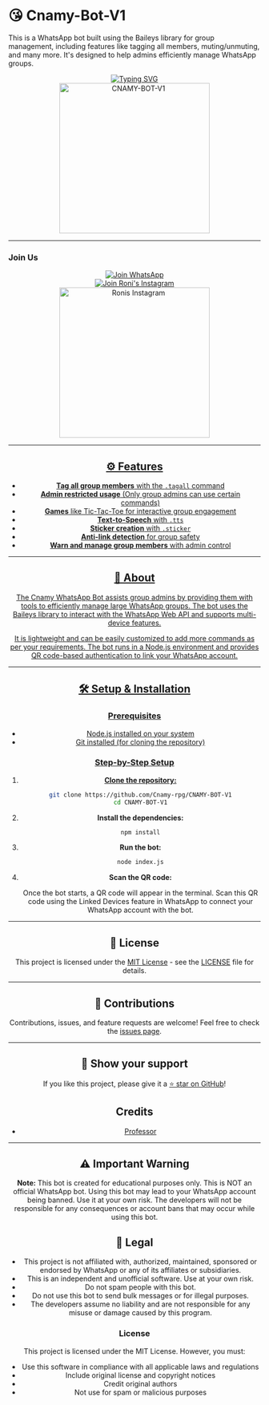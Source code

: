 # 😘 Cnamy-Bot-V1

This is a WhatsApp bot built using the Baileys library for group management, including features like tagging all members, muting/unmuting, and many more. It's designed to help admins efficiently manage WhatsApp groups.

<div align="center"> 
  <a href="https://git.io/typing-svg"> 
    <img src="https://readme-typing-svg.demolab.com?font=Ribeye&size=50&pause=1000&color=33ff00&center=true&width=910&height=100&lines=Cnamy-Bot-V1;Multi+Device+Whatsapp+Bot;Coded+By+Professor+Cnamy" alt="Typing SVG" />
  </a> 
</div> 

<div align="center"> 
  <a href="https://github.com/Cnamy-rpg/CNAMY-BOT-V1"> 
    <img src="https://github.com/Cnamy-rpg/CNAMY-BOT-V1/blob/main/assets/file_0000000028cc624697f14bb843a1d7c6.png?raw=true" alt="CNAMY-BOT-V1" height="300"> 
  </a> 
</div>

---

### Join Us

<div align="center">
  <a href="https://chat.whatsapp.com/IiabHPeEmpI5o6vHWfCEJe">
    <img src="https://img.shields.io/badge/Join%20WhatsApp-25D366?style=for-the-badge&logo=whatsapp&logoColor=white" alt="Join WhatsApp"/>
  </a>
</div>
<div align="center">
  <a href="https://www.instagram.com/roni_rxo?igsh=MThvaTZjOTlnNHhtaw==">
    <img src="https://instagram-brand.com/wp-content/uploads/2016/11/Instagram_AppIcon_Aug2017.png" alt="Join Roni's Instagram"/>
  </a>
</div>
<div align="center"> 
  <a href="https://www.instagram.com/roni_rxo?igsh=MThvaTZjOTlnNHhtaw=="> 
    <img
src=https://github.com/Cnamy-rpg/CNAMY-BOT-V1/blob/main/assets/file_0000000028cc624697f14bb843a1d7c6.png?raw=true" alt="Ronis Instagram" height="300"> 

---

## ⚙️ Features

- **Tag all group members** with the `.tagall` command
- **Admin restricted usage** (Only group admins can use certain commands)
- **Games** like Tic-Tac-Toe for interactive group engagement
- **Text-to-Speech** with `.tts`
- **Sticker creation** with `.sticker`
- **Anti-link detection** for group safety
- **Warn and manage group members** with admin control

---

## 📖 About

The Cnamy WhatsApp Bot assists group admins by providing them with tools to efficiently manage large WhatsApp groups. The bot uses the Baileys library to interact with the WhatsApp Web API and supports multi-device features.

It is lightweight and can be easily customized to add more commands as per your requirements. The bot runs in a Node.js environment and provides QR code-based authentication to link your WhatsApp account.

---

## 🛠️ Setup & Installation

### Prerequisites

- Node.js installed on your system
- Git installed (for cloning the repository)

### Step-by-Step Setup

1. **Clone the repository:**

    ```bash
    git clone https://github.com/Cnamy-rpg/CNAMY-BOT-V1
    cd CNAMY-BOT-V1
    ```

2. **Install the dependencies:**

    ```bash
    npm install
    ```

3. **Run the bot:**

    ```bash
    node index.js
    ```

4. **Scan the QR code:**

    Once the bot starts, a QR code will appear in the terminal. Scan this QR code using the Linked Devices feature in WhatsApp to connect your WhatsApp account with the bot.

---


## 📄 License

This project is licensed under the [MIT License](https://opensource.org/licenses/MIT) - see the [LICENSE](https://github.com/Cnamy-rpg/CNAMY-BOT-V1) file for details.

---

## 🙌 Contributions

Contributions, issues, and feature requests are welcome! Feel free to check the [issues page](https://github.com/Cnamy-rpg/CNAMY-BOT-V1).

---

## 🌟 Show your support

If you like this project, please give it a [⭐️ star on GitHub](https://github.com/Cnamy-rpg/CNAMY-BOT-V1)!


## Credits

- [Professor](https://github.com/Cnamy-rpg/CNAMY-BOT-V1)

---

## ⚠️ Important Warning

**Note:** This bot is created for educational purposes only. This is NOT an official WhatsApp bot. Using this bot may lead to your WhatsApp account being banned. Use it at your own risk. The developers will not be responsible for any consequences or account bans that may occur while using this bot.

## 📝 Legal

- This project is not affiliated with, authorized, maintained, sponsored or endorsed by WhatsApp or any of its affiliates or subsidiaries.
- This is an independent and unofficial software. Use at your own risk.
- Do not spam people with this bot.
- Do not use this bot to send bulk messages or for illegal purposes.
- The developers assume no liability and are not responsible for any misuse or damage caused by this program.

### License
This project is licensed under the MIT License. However, you must:
- Use this software in compliance with all applicable laws and regulations
- Include original license and copyright notices
- Credit original authors
- Not use for spam or malicious purposes
